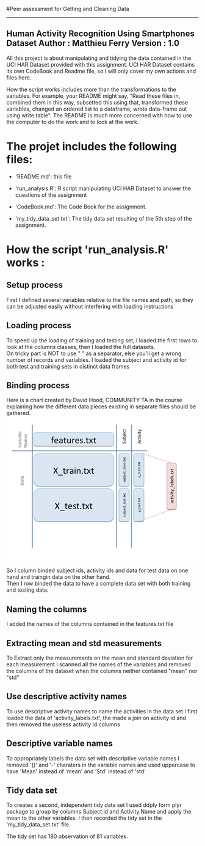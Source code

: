 #Peer assessment for Getting and Cleaning Data

------------  
Human Activity Recognition Using Smartphones Dataset
Author : Matthieu Ferry
Version : 1.0
------------  

All this project is about manipulating and tidying the data contained in the UCI HAR Dataset provided with this assignment.
UCI HAR Dataset contains its own CodeBook and Readme file, so I will only cover my own actions and files here.

How the script works includes more than the transformations to the variables. For example, your README might say, "Read these files in, combined them in this way, subsetted this using that, transformed these variables, changed an ordered list to a dataframe, wrote data-frame out using write.table". The README is much more concerned with how to use the computer to do the work and to look at the work.


The projet includes the following files:
=========================================

- 'README.md': this file

- 'run_analysis.R': R script manipulating UCI HAR Dataset to answer the questions of the assignment

- 'CodeBook.md': The Code Book for the assignment.

- 'my_tidy_data_set.txt': The tidy data set resulting of the 5th step of the assignment.

How the script 'run_analysis.R' works :
=========================================

Setup process
--------------
First I defined several variables relative to the file names and path, so they can be adjusted easily without interfering with loading instructions

Loading process
--------------
To speed up the loading of training and testing set, I loaded the first rows to look at the columns classes, then I loaded the full datasets.  
On tricky part is NOT to use " " as a separator, else you'll get a wrong number of records and variables.
I loaded the subject and activity id for both test and training sets in distinct data frames 

Binding process
--------------
Here is a chart created by David Hood, COMMUNITY TA in the course explaining how the different data pieces existing in separate files should be gathered.
![alt text](HowToBindData.png)  

So I column binded subject ids, activity ids and data for test data on one hand and traingin data on the other hand.  
Then I row binded the data to have a complete data set with both training and testing data.

Naming the columns
--------------
I added the names of the columns contained in the features.txt file

Extracting mean and std measurements
--------------
To Extract only the measurements on the mean and standard deviation for each measurement I scanned all the names of the variables and removed the columns of the dataset when the columns neither contained "mean" nor "std"

Use descriptive activity names
--------------
To use descriptive activity names to name the activities in the data set I first loaded the data of 'activity_labels.txt', the made a join on activity id and then removed the useless activity id columns

Descriptive variable names
--------------
To appropriately labels the data set with descriptive variable names I removed '()' and '-' charaters in the variable names and used uppercase to have 'Mean' instead of 'mean' and 'Std' instead of 'std'

Tidy data set
--------------
To creates a second, independent tidy data set I used ddply form plyr package to group by columns Subject.id and Activity.Name and apply the mean to the other variables.
I then recorded the tidy set in the 'my_tidy_data_set.txt' file.

The tidy set has 180 observation of 81 variables.